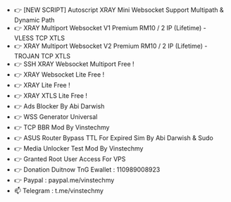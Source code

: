 - 👉 [NEW SCRIPT] Autoscript XRAY Mini Websocket Support Multipath & Dynamic Path
- 👉 XRAY Multiport Websocket V1 Premium RM10 / 2 IP (Lifetime) - VLESS TCP XTLS
- 👉 XRAY Multiport Websocket V2 Premium RM10 / 2 IP (Lifetime) - TROJAN TCP XTLS
- 👉 SSH XRAY Websocket Multiport Free !
- 👉 XRAY Websocket Lite Free !
- 👉 XRAY Lite Free !
- 👉 XRAY XTLS Lite Free !
- 👉 Ads Blocker By Abi Darwish
- 👉 WSS Generator Universal
- 👉 TCP BBR Mod By Vinstechmy
- 👉 ASUS Router Bypass TTL For Expired Sim By Abi Darwish & Sudo
- 👉 Media Unlocker Test Mod By Vinstechmy
- 👉 Granted Root User Access For VPS
- 👉 Donation Duitnow TnG Ewallet : 110989008923 
- 👉 Paypal : paypal.me/vinstechmy
- 📫 Telegram : t.me/vinstechmy

